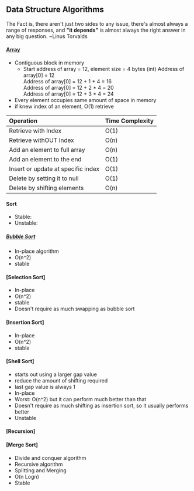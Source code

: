 ## Data Structure Algorithms  
The Fact is, there aren't just two sides to any issue,
there's almost always a range of responses, and **"it depends"** is 
almost always the right answer in any big question. ~Linus Torvalds  

#### [Array](https://github.com/ShacoYang/DataStructureAlgorithm/blob/master/src/Array/Array.java)
* Contiguous block in memory
    * Start address of array = 12, element size = 4 bytes (int)
    Address of array[0] = 12  
    Address of array[0] = 12 + 1 * 4 = 16   
    Address of array[0] = 12 + 2 * 4 = 20   
    Address of array[0] = 12 + 3 * 4 = 24
* Every element occupies same amount of space in memory
* if knew index of an element, O(1) retrieve

| Operation                          | Time Complexity |
| :--------------------------------- | :---------------|
| Retrieve with Index                | O(1)            |
| Retrieve withOUT Index             | O(n)            |
| Add an element to full array       | O(n)            |
| Add an element to the end          | O(1)            |
| Insert or update at specific index | O(1)            |
| Delete by setting it to null       | O(1)            |
| Delete by shifting elements        | O(n)            |  

#### Sort
* Stable: 
* Unstable:
##### [Bubble Sort](https://github.com/ShacoYang/DataStructureAlgorithm/blob/master/src/Sort/_1BubbleSort.java)
* In-place algorithm
* O(n^2)
* stable
#### [Selection Sort]
* In-place
* O(n^2)
* stable
* Doesn't require as much swapping as bubble sort
#### [Insertion Sort]
* In-place
* O(n^2)
* stable
#### [Shell Sort]
* starts out using a larger gap value
* reduce the amount of shifting required
* last gap value is always 1
* In-place
* Worst: O(n^2) but it can perform much better than that
* Doesn't require as much shifting as insertion sort, so it usually performs better
* Unstable
#### [Recursion]
#### [Merge Sort]
* Divide and conquer algorithm
* Recursive algorithm
* Splitting and Merging
* O(n Logn)
* Stable

